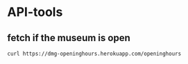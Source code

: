 # API-tools

## fetch if the museum is open
```
curl https://dmg-openinghours.herokuapp.com/openinghours
```
